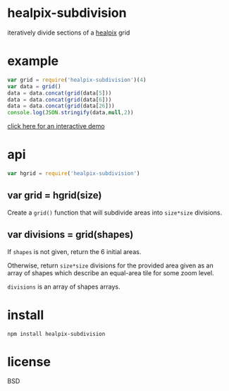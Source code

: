 # healpix-subdivision

iteratively divide sections of a [healpix][1] grid

[1]: http://web.ipac.caltech.edu/staff/fmasci/home/astro_refs/HEALPix_Calabretta.pdf

# example

``` js
var grid = require('healpix-subdivision')(4)
var data = grid()
data = data.concat(grid(data[5]))
data = data.concat(grid(data[6]))
data = data.concat(grid(data[26]))
console.log(JSON.stringify(data,null,2))
```

[click here for an interactive demo][2]

[2]: https://substack.neocities.org/healpix.html

# api

``` js
var hgrid = require('healpix-subdivision')
```

## var grid = hgrid(size)

Create a `grid()` function that will subdivide areas into `size*size` divisions.

## var divisions = grid(shapes)

If `shapes` is not given, return the 6 initial areas.

Otherwise, return `size*size` divisions for the provided area given as an array
of shapes which describe an equal-area tile for some zoom level.

`divisions` is an array of shapes arrays.

# install

```
npm install healpix-subdivision
```

# license

BSD
